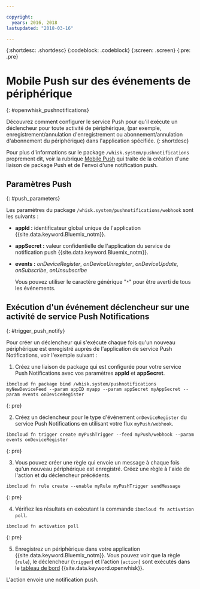 ```yaml
---

copyright:
  years: 2016, 2018
lastupdated: "2018-03-16"

---
```


{:shortdesc: .shortdesc}
{:codeblock: .codeblock}
{:screen: .screen}
{:pre: .pre}

# Mobile Push sur des événements de périphérique
{: #openwhisk_pushnotifications}

Découvrez comment configurer le service Push pour qu'il exécute un déclencheur pour toute activité de périphérique, (par exemple, enregistrement/annulation d'enregistrement ou abonnement/annulation d'abonnement du périphérique) dans l'application spécifiée.
{: shortdesc}

Pour plus d'informations sur le package `/whisk.system/pushnotifications` proprement dit, voir la rubrique [Mobile Push](./mobile_push_actions.html) qui traite de la création d'une liaison de package Push et de l'envoi d'une notification push.

## Paramètres Push
{: #push_parameters}

Les paramètres du package `/whisk.system/pushnotifications/webhook` sont les suivants :
- **appId :** identificateur global unique de l'application {{site.data.keyword.Bluemix_notm}}.
- **appSecret :** valeur confidentielle de l'application du service de notification push {{site.data.keyword.Bluemix_notm}}.
- **events :** _onDeviceRegister_, _onDeviceUnregister_, _onDeviceUpdate_, _onSubscribe_, _onUnsubscribe_

  Vous pouvez utiliser le caractère générique "`*`" pour être averti de tous les événements.

## Exécution d'un événement déclencheur sur une activité de service Push Notifications
{: #trigger_push_notify}

Pour créer un déclencheur qui s'exécute chaque fois qu'un nouveau périphérique est enregistré auprès de l'application de service Push Notifications, voir l'exemple suivant :

1. Créez une liaison de package qui est configurée pour votre service Push Notifications avec vos paramètres **appId** et **appSecret**.
  ```
  ibmcloud fn package bind /whisk.system/pushnotifications myNewDeviceFeed --param appID myapp --param appSecret myAppSecret --param events onDeviceRegister
  ```
  {: pre}

2. Créez un déclencheur pour le type d'événement `onDeviceRegister` du service Push Notifications en utilisant votre flux `myPush/webhook`.
  ```
  ibmcloud fn trigger create myPushTrigger --feed myPush/webhook --param events onDeviceRegister
  ```
  {: pre}

3. Vous pouvez créer une règle qui envoie un message à chaque fois qu'un nouveau périphérique est enregistré. Créez une règle à l'aide de l'action et du déclencheur précédents.
  ```
  ibmcloud fn rule create --enable myRule myPushTrigger sendMessage
  ```
  {: pre}

4. Vérifiez les résultats en exécutant la commande `ibmcloud fn activation poll`.
  ```
  ibmcloud fn activation poll
  ```
  {: pre}

5. Enregistrez un périphérique dans votre application {{site.data.keyword.Bluemix_notm}}. Vous pouvez voir que la règle (`rule`), le déclencheur (`trigger`) et l'action (`action`) sont exécutés dans le [tableau de bord](https://console.bluemix.net/openwhisk/dashboard) {{site.data.keyword.openwhisk}}.

  L'action envoie une notification push.
